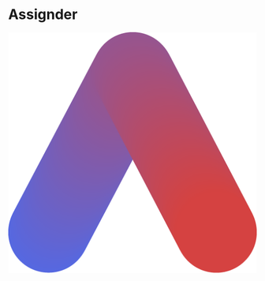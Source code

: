 # Assignder

![ASSIGNDER](https://raw.githubusercontent.com/codingdesk-dev/assignder/codingdesk-dev/Public/Images/Assignderx512.png)
